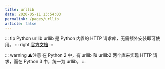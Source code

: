 ```yaml
---
title: urllib
date: 2020-05-11 13:54:03
permalink: /pages/urllib
article: false
---
```


::: tip Python urllib
urllib 是 Python 内置的 HTTP 请求库，无需额外安装即可使用。
::: right
[官方文档](https://docs.python.org/library/urllib.html)
:::

::: warning ⚠️注意
在 Python 2 中，有 urllib 和 urllib2 两个库来实现 HTTP 请求，而在 Python 3 中，统一为 urllib。
:::